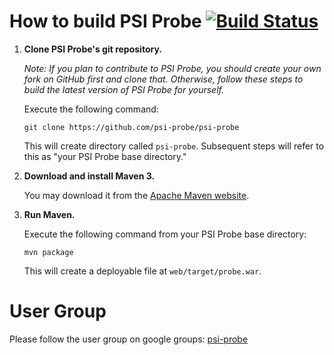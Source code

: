 # How to build PSI Probe [![Build Status](https://travis-ci.org/psi-probe/psi-probe.svg?branch=master)](https://travis-ci.org/psi-probe/psi-probe)

1.	**Clone PSI Probe's git repository.**

	*Note: If you plan to contribute to PSI Probe, you should create your own fork on GitHub first and clone that.  Otherwise, follow these steps to build the latest version of PSI Probe for yourself.*

	Execute the following command:

		git clone https://github.com/psi-probe/psi-probe

	This will create directory called `psi-probe`. Subsequent steps will refer to this as "your PSI Probe base directory."

2.	**Download and install Maven 3.**

	You may download it from the [Apache Maven website](http://maven.apache.org/download.cgi).

3.	**Run Maven.**

	Execute the following command from your PSI Probe base directory:

		mvn package

	This will create a deployable file at `web/target/probe.war`.

# User Group

Please follow the user group on google groups: [psi-probe](http://groups.google.com/group/psi-probe/)